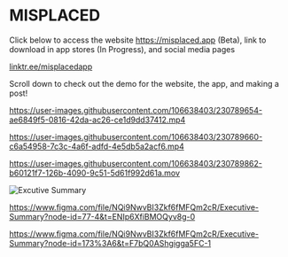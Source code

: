 # MISPLACED
Click below to access the website https://misplaced.app (Beta), link to download in app stores (In Progress), and social media pages

[linktr.ee/misplacedapp](https://linktr.ee/misplacedapp)

Scroll down to check out the demo for the website, the app, and making a post!





https://user-images.githubusercontent.com/106638403/230789654-ae6849f5-0816-42da-ac26-ce1d9dd37412.mp4




https://user-images.githubusercontent.com/106638403/230789660-c6a54958-7c3c-4a6f-adfd-4e5db5a2acf6.mp4




https://user-images.githubusercontent.com/106638403/230789862-b60121f7-126b-4090-9c51-5d61f992d61a.mov




![Excutive Summary](https://user-images.githubusercontent.com/106638403/231019997-6073ed07-415f-42a3-a32b-9a4b2669e5a8.svg)

https://www.figma.com/file/NQi9NwvBI3Zkf6fMFQm2cR/Executive-Summary?node-id=77-4&t=ENIp6XfiBMOQyv8g-0

https://www.figma.com/file/NQi9NwvBI3Zkf6fMFQm2cR/Executive-Summary?node-id=173%3A6&t=F7bQ0AShgigga5FC-1

